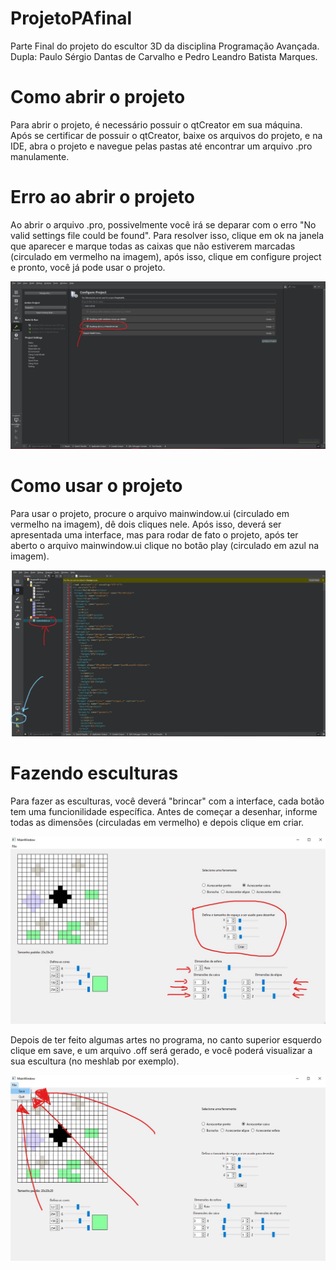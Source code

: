 # ProjetoPAfinal
Parte Final do projeto do escultor 3D da disciplina Programação Avançada. Dupla: Paulo Sérgio Dantas de Carvalho e Pedro Leandro Batista Marques.

# Como abrir o projeto
Para abrir o projeto, é necessário possuir o qtCreator em sua máquina. Após se certificar de possuir o qtCreator, baixe os arquivos do projeto, e na IDE, abra o projeto e navegue pelas pastas até encontrar um arquivo .pro manulamente.

# Erro ao abrir o projeto
Ao abrir o arquivo .pro, possivelmente você irá se deparar com o erro "No valid settings file could be found". Para resolver isso, clique em ok na janela que aparecer e marque todas as caixas que não estiverem marcadas (circulado em vermelho na imagem), após isso, clique em configure project e pronto, você já pode usar o projeto.

![erro](https://github.com/paulosdc/ProjetoPAfinal/blob/master/img/erro.jpg)

# Como usar o projeto
Para usar o projeto, procure o arquivo mainwindow.ui (circulado em vermelho na imagem), dê dois cliques nele. Após isso, deverá ser apresentada uma interface, mas para rodar de fato o projeto, após ter aberto o arquivo mainwindow.ui clique no botão play (circulado em azul na imagem).

![usar](https://github.com/paulosdc/ProjetoPAfinal/blob/master/img/abrir.jpg)

# Fazendo esculturas
Para fazer as esculturas, você deverá "brincar" com a interface, cada botão tem uma funcionilidade específica. Antes de começar a desenhar, informe todas as dimensões (circuladas em vermelho) e depois clique em criar.

![interface](https://github.com/paulosdc/ProjetoPAfinal/blob/master/img/interface.jpg)

Depois de ter feito algumas artes no programa, no canto superior esquerdo clique em save, e um arquivo .off será gerado, e você poderá visualizar a sua escultura (no meshlab por exemplo).

![uasr](https://github.com/paulosdc/ProjetoPAfinal/blob/master/img/salvar.jpg)



